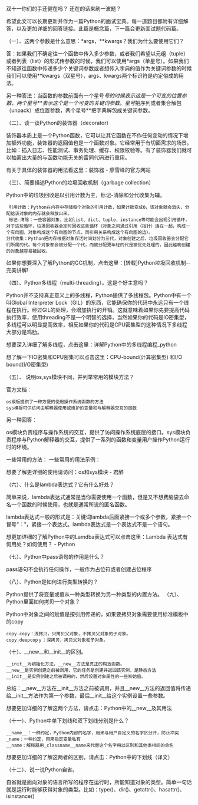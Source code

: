 双十一你们的手还健在吗？ 还在的话来刷一波题？

希望此文可以长期更新并作为一篇Python的面试宝典。每一道题目都附有详细解答，以及更加详细的回答链接。此篇是概念篇，下一篇会更新面试题代码篇。

（一）、这两个参数是什么意思：*args，**kwargs？我们为什么要使用它们？

答：如果我们不确定往一个函数中传入多少参数，或者我们希望以元组（tuple）或者列表（list）的形式传参数的时候，我们可以使用*args（单星号）。如果我们不知道往函数中传递多少个关键词参数或者想传入字典的值作为关键词参数的时候我们可以使用**kwargs（双星号），args、kwargs两个标识符是约定俗成的用法。

另一种答法：当函数的参数前面有一个星号*号的时候表示这是一个可变的位置参数，两个星号**表示这个是一个可变的关键词参数。星号*把序列或者集合解包（unpack）成位置参数，两个星号**把字典解包成关键词参数。 



（二）、谈一谈Python的装饰器（decorator）

装饰器本质上是一个Python函数，它可以让其它函数在不作任何变动的情况下增加额外功能，装饰器的返回值也是一个函数对象。它经常用于有切面需求的场景。比如：插入日志、性能测试、事务处理、缓存、权限校验等。有了装饰器我们就可以抽离出大量的与函数功能无关的雷同代码进行重用。

有关于具体的装饰器的用法看这里：装饰器 - 廖雪峰的官方网站

（三）、简要描述Python的垃圾回收机制（garbage collection）

Python中的垃圾回收是以引用计数为主，标记-清除和分代收集为辅。 

     引用计数：Python在内存中存储每个对象的引用计数，如果计数变成0，该对象就会消失，分配给该对象的内存就会释放出来。
     标记-清除：一些容器对象，比如list、dict、tuple，instance等可能会出现引用循环，对于这些循环，垃圾回收器会定时回收这些循环（对象之间通过引用（指针）连在一起，构成一个有向图，对象构成这个有向图的节点，而引用关系构成这个有向图的边）。
    分代收集：Python把内存根据对象存活时间划分为三代，对象创建之后，垃圾回收器会分配它们所属的代。每个对象都会被分配一个代，而被分配更年轻的代是被优先处理的，因此越晚创建的对象越容易被回收。

如果你想要深入了解Python的GC机制，点击这里：[转载]Python垃圾回收机制--完美讲解!

（四）、Python多线程（multi-threading）。这是个好主意吗？

Python并不支持真正意义上的多线程，Python提供了多线程包。Python中有一个叫Global Interpreter Lock（GIL）的东西，它能确保你的代码中永远只有一个线程在执行。经过GIL的处理，会增加执行的开销。这就意味着如果你先要提高代码执行效率，使用threading不是一个明智的选择，当然如果你的代码是IO密集型，多线程可以明显提高效率，相反如果你的代码是CPU密集型的这种情况下多线程大部分是鸡肋。 

想要深入详细了解多线程，点击这里：详解Python中的多线程编程_python

想了解一下IO密集和CPU密集可以点击这里：CPU-bound(计算密集型) 和I/O bound(I/O密集型)

（五）、 说明os,sys模块不同，并列举常用的模块方法？

官方文档： 

    os模板提供了一种方便的使用操作系统函数的方法
    sys模板可供访问由解释器使用或维护的变量和与解释器交互的函数

另一种回答：

os模块负责程序与操作系统的交互，提供了访问操作系统底层的接口。sys模块负责程序与Python解释器的交互，提供了一系列的函数和变量用户操作Python运行时的环境。

一些常用的方法：
一些常用的用法示例：

想要了解更详细的使用请访问：os和sys模块 - 君醉

（六）、什么是lambda表达式？它有什么好处？

简单来说，lambda表达式通常是当你需要使用一个函数，但是又不想费脑袋去命名一个函数的时候使用，也就是通常所说的匿名函数。

lambda表达式一般的形式是：关键词lambda后面紧接一个或多个参数，紧接一个冒号“：”，紧接一个表达式。lambda表达式是一个表达式不是一个语句。

想更加详细的了解Python中的Lamdba表达式可以点击这里：Lambda 表达式有何用处？如何使用？ - Python

（七）、Python中pass语句的作用是什么？

pass语句不会执行任何操作，一般作为占位符或者创建占位程序 

（八）、Python是如何进行类型转换的？

Python提供了将变量或值从一种类型转换为另一种类型的内置方法。
（九）、Python里面如何拷贝一个对象？

Python中对象之间的赋值是按引用传递的，如果要拷贝对象需要使用标准模板中的copy

    copy.copy：浅拷贝，只拷贝父对象，不拷贝父对象的子对象。
    copy.deepcopｙ：深拷贝，拷贝父对象和子对象。

（十）、__new__和__init__的区别。

    __init__为初始化方法，__new__方法是真正的构造函数。
    __new__是实例创建之前被调用，它的任务是创建并返回该实例，是静态方法
    __init__是实例创建之后被调用的，然后设置对象属性的一些初始值。 

总结：__new__方法在__init__方法之前被调用，并且__new__方法的返回值将传递给__init__方法作为第一个参数，最后__init__给这个实例设置一些参数。

想要更加详细的了解这两个方法，请点击：Python中的__new__及其用法 

（十一）、Python中单下划线和双下划线分别是什么？

    __name__：一种约定，Python内部的名字，用来与用户自定义的名字区分开，防止冲突
    _name：一种约定，用来指定变量私有
    __name：解释器用_classname__name来代替这个名字用以区别和其他类相同的命名

 想要更加详细的了解这两者的区别，请点击：Python中的下划线（译文）

（十二）、说一说Python自省。

自省就是面向对象的语言所写的程序在运行时，所能知道对象的类型。简单一句话就是运行时能够获得对象的类型。比如：type()、dir()、getattr()、hasattr()、isinstance()  
